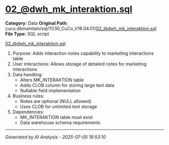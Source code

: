 # 02_@dwh_mk_interaktion.sql

**Category:** Data
**Original Path:** cuco.dbmaintain/sql/11/30_CuCo_V18.04.01/02_@dwh_mk_interaktion.sql
**File Type:** SQL script

02_@dwh_mk_interaktion.sql
1. Purpose: Adds interaction notes capability to marketing interactions table
2. User interactions: Allows storage of detailed notes for marketing interactions
3. Data handling:
   - Alters MK_INTERAKTION table
   - Adds CLOB column for storing large text data
   - Nullable field implementation
4. Business rules:
   - Notes are optional (NULL allowed)
   - Uses CLOB for unlimited text storage
5. Dependencies:
   - MK_INTERAKTION table must exist
   - Data warehouse schema requirements

---
*Generated by AI Analysis - 2025-07-05 16:53:10*
